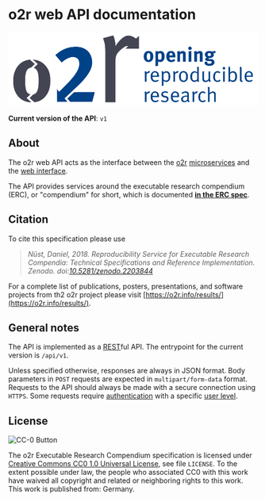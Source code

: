 # o2r web API documentation

[![Opening Reproducible Research](logo.png)](https://o2r.info)

**Current version of the API**: `v1`

## About

The o2r web API acts as the interface between the [o2r](https://o2r.info) [microservices](https://o2r.info/architecture/) and the [web interface](https://github.com/o2r-project/o2r-platform).

The API provides services around the executable research compendium (ERC), or "compendium" for short, which is documented **[in the ERC spec](https://o2r.info/erc-spec)**.

## Citation

To cite this specification please use

> _Nüst, Daniel, 2018. Reproducibility Service for Executable Research Compendia: Technical Specifications and Reference Implementation. Zenodo. doi:[10.5281/zenodo.2203844](http://doi.org/10.5281/zenodo.2203844)_

For a complete list of publications, posters, presentations, and software projects from th2 o2r project please visit [https://o2r.info/results/](https://o2r.info/results/).

## General notes

The API is implemented as a [REST](https://en.wikipedia.org/wiki/Representational_state_transfer)ful API. The entrypoint for the current version is `/api/v1`.

Unless specified otherwise, responses are always in JSON format.
Body parameters in `POST` requests are expected in `multipart/form-data` format.
Requests to the API should always be made with a secure connection using `HTTPS`.
Some requests require [authentication](user.md#authentication) with a specific [user level](user.md#user-levels).

## License

![CC-0 Button](https://licensebuttons.net/p/zero/1.0/88x31.png)

The o2r Executable Research Compendium specification is licensed under [Creative Commons CC0 1.0 Universal License](https://creativecommons.org/publicdomain/zero/1.0/), see file `LICENSE`.
To the extent possible under law, the people who associated CC0 with this work have waived all copyright and related or neighboring rights to this work.
This work is published from: Germany.